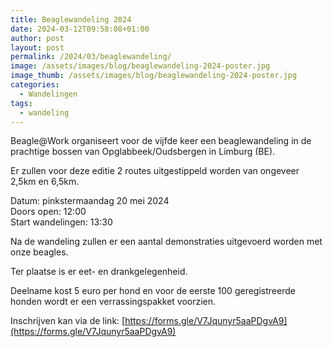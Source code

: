 ```yaml
---
title: Beaglewandeling 2024
date: 2024-03-12T09:58:08+01:00
author: post
layout: post
permalink: /2024/03/beaglewandeling/
image: /assets/images/blog/beaglewandeling-2024-poster.jpg
image_thumb: /assets/images/blog/beaglewandeling-2024-poster.jpg
categories:
  - Wandelingen
tags:
  - wandeling
---
```

Beagle@Work organiseert voor de vijfde keer een beaglewandeling in de prachtige bossen van Opglabbeek/Oudsbergen in Limburg (BE). 

Er zullen voor deze editie 2 routes uitgestippeld worden van ongeveer 2,5km en 6,5km.

Datum: pinkstermaandag 20 mei 2024<br />
Doors open: 12:00<br />
Start wandelingen: 13:30

Na de wandeling zullen er een aantal demonstraties uitgevoerd worden met onze beagles.

Ter plaatse is er eet- en drankgelegenheid.

Deelname kost 5 euro per hond en voor de eerste 100 geregistreerde honden wordt er een verrassingspakket voorzien.

Inschrijven kan via de link: [https://forms.gle/V7Jqunyr5aaPDgvA9](https://forms.gle/V7Jqunyr5aaPDgvA9)

